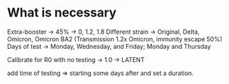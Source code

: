 # What is necessary

Extra-booster -> 45% -> 0, 1.2, 1.8
Different strain -> Original, Delta, Omicron, Omicron BA2 (Transmission 1.2x Omicron, immunity escape 50%)
Days of test -> Monday, Wednesday, and Friday; Monday and Thursday

Calibrate for R0 with no testing -> 1.0 -> LATENT


add time of testing => starting some days after and set a duration.